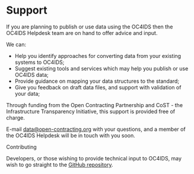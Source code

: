 # Support

If you are planning to publish or use data using the OC4IDS then the OC4IDS Helpdesk team are on hand to offer advice and input.

We can:

* Help you identify approaches for converting data from your existing systems to OC4IDS;
* Suggest existing tools and services which may help you publish or use OC4IDS data;
* Provide guidance on mapping your data structures to the standard;
* Give you feedback on draft data files, and support with validation of your data;

Through funding from the Open Contracting Partnership and CoST - the Infrastructure Transparency Initiative, this support is provided free of charge.

E-mail [data@open-contracting.org](mailto:data@open-contracting.org) with your questions, and a member of the OC4IDS Helpdesk will be in touch with you soon.

<div class="example hint" markdown=1>

<p class="first admonition-title">Contributing</p>

Developers, or those wishing to provide technical input to OC4IDS, may wish to go straight to the [GitHub repository](https://github.com/open-contracting/infrastructure).

</div>
